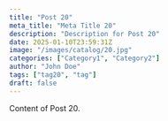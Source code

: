 ```yaml
---
title: "Post 20"
meta_title: "Meta Title 20"
description: "Description for Post 20"
date: 2025-01-10T23:59:31Z
image: "/images/catalog/20.jpg"
categories: ["Category1", "Category2"]
author: "John Doe"
tags: ["tag20", "tag"]
draft: false
---
```


Content of Post 20.
